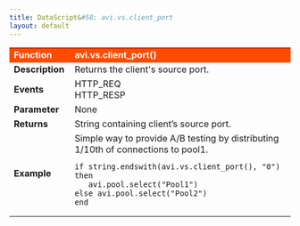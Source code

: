 ```yaml
---
title: DataScript&#58; avi.vs.client_port
layout: default
---
```

<table class="table table-hover"> 
 <tbody> 
  <tr bgcolor="ff4b00"> 
   <td width="100"> <font size="3" color="white"><strong>Function</strong></font> </td> 
   <td width="600"><font color="white"><b>avi.vs.client_port()</b></font></td> 
  </tr> 
  <tr> 
   <td width="100"> <font size="3"><strong>Description</strong></font> </td> 
   <td width="600">Returns the client's source port.</td> 
  </tr> 
  <tr> 
   <td width="100"> <font size="3"><strong>Events</strong></font> </td> 
   <td width="600">HTTP_REQ<br> HTTP_RESP</td> 
  </tr> 
  <tr> 
   <td width="100"> <font size="3"><strong>Parameter</strong></font> </td> 
   <td width="600">None</td> 
  </tr> 
  <tr> 
   <td width="100"> <font size="3"><strong>Returns</strong></font> </td> 
   <td width="600">String containing client’s source port.</td> 
  </tr> 
  <tr> 
   <td width="100"> <font size="3"><strong>Example</strong></font> </td> 
   <td width="600">Simple way to provide A/B testing by distributing 1/10th of connections to pool1.<br> 
    <!-- Crayon Syntax Highlighter v2.7.1 --> <pre><code class="language-lua">if string.endswith(avi.vs.client_port(), "0") then
   avi.pool.select("Pool1")
else avi.pool.select("Pool2")
end</code></pre> 
    <!-- [Format Time: 0.0033 seconds] --> </td> 
  </tr> 
 </tbody> 
</table>